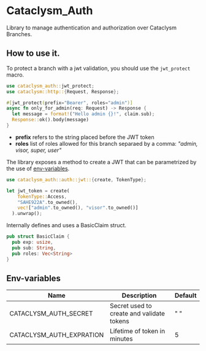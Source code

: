 # Cataclysm_Auth

Library to manage authentication and authorization over Cataclysm Branches.

## How to use it.

To protect a branch with a jwt validation, you should use the `jwt_protect` macro.
```rust
use cataclysm_auth::jwt_protect;
use cataclysm::http::{Request, Response};

#[jwt_protect(prefix="Bearer", roles="admin")]
async fn only_for_admin(req: Request) -> Response {
  let message = format!("Hello admin {}!", claim.sub);
  Response::ok().body(message)
}
```
- **prefix** refers to the string placed before the JWT token 
- **roles** list of roles allowed for this branch separaed by a comma: *"admin, visor, super, user"* 


The library exposes a method to create a JWT that can be parametrized by the use of [env-variables](#env-variables).

```rust
use cataclysm_auth::auth::jwt::{create, TokenType};

let jwt_token = create(
    TokenType::Access, 
    "SAHE922A".to_owned(),
    vec!["admin".to_owned(), "visor".to_owned()]
  ).unwrap();
```

Internally defines and uses a BasicClaim struct.
```rust
pub struct BasicClaim {
  pub exp: usize,
  pub sub: String,
  pub roles: Vec<String>
}
``` 

## Env-variables

| Name | Description | Default |
|--|--|--|
| CATACLYSM_AUTH_SECRET | Secret used to create and validate tokens | " " |
| CATACLYSM_AUTH_EXPRATION | Lifetime of token in minutes | 5|